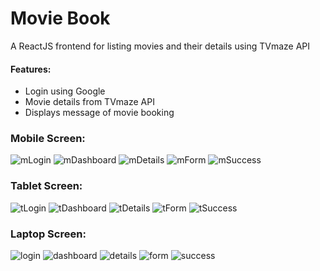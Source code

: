 # Movie Book

A ReactJS frontend for listing movies and their details using TVmaze API

#### Features:

-   Login using Google
-   Movie details from TVmaze API
-   Displays message of movie booking

### Mobile Screen:

![mLogin](./imgs/mLogin.png)
![mDashboard](./imgs/mDash.png)
![mDetails](./imgs/mDet.png)
![mForm](./imgs/mForm.png)
![mSuccess](./imgs/mSuccess.png)

### Tablet Screen:

![tLogin](./imgs/tLogin.png)
![tDashboard](./imgs/tDash.png)
![tDetails](./imgs/tDet.png)
![tForm](./imgs/tForm.png)
![tSuccess](./imgs/tSuccess.png)

### Laptop Screen:

![login](./imgs/login.png)
![dashboard](./imgs/dashboard.png)
![details](./imgs/details.png)
![form](./imgs/form.png)
![success](./imgs/success.png)
